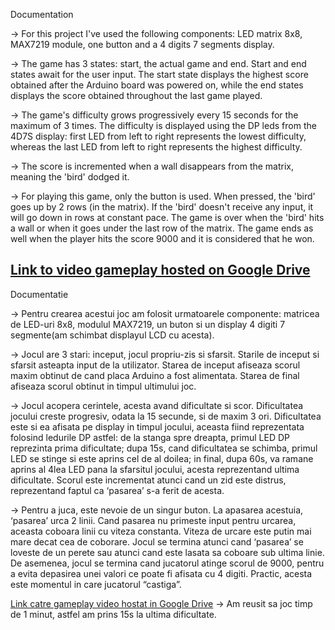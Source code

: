 Documentation

-> For this project I've used the following components: LED matrix 8x8, MAX7219 module, one button and a 4 digits 7 segments display.

-> The game has 3 states: start, the actual game and end. Start and end states await for the user input. The start state displays the highest score obtained after the Arduino board was powered on, while the end states displays the score obtained throughout the last game played.

-> The game's difficulty grows progressively every 15 seconds for the maximum of 3 times. The difficulty is displayed using the DP leds from the 4D7S display: first LED from left to right represents the lowest difficulty, whereas the last LED from left to right represents the highest difficulty.

-> The score is incremented when a wall disappears from the matrix, meaning the 'bird' dodged it.

-> For playing this game, only the button is used. When pressed, the 'bird' goes up by 2 rows (in the matrix). If the 'bird' doesn't receive any input, it will go down in rows at constant pace. The game is over when the 'bird' hits a wall or when it goes under the last row of the matrix. The game ends as well when the player hits the score 9000 and it is considered that he won.

[Link to video gameplay hosted on Google Drive](https://photos.app.goo.gl/LnT4gBmRFhaEv0qA2)
----------------------------------------------------

Documentatie

-> Pentru crearea acestui joc am folosit urmatoarele componente: matricea de LED-uri 8x8, modulul MAX7219, un buton si un display 4 digiti 7 segmente(am schimbat displayul LCD cu acesta).

-> Jocul are 3 stari: inceput, jocul propriu-zis si sfarsit. Starile de inceput si sfarsit asteapta input de la utilizator. Starea de inceput afiseaza scorul maxim obtinut de cand placa Arduino a fost alimentata. Starea de final afiseaza scorul obtinut in timpul ultimului joc.

-> Jocul acopera cerintele, acesta avand dificultate si scor. 
Dificultatea jocului creste progresiv, odata la 15 secunde, si de maxim 3 ori. Dificultatea este si ea afisata pe display in timpul jocului, aceasta fiind reprezentata folosind ledurile DP astfel: de la stanga spre dreapta, primul LED DP reprezinta prima dificultate; dupa 15s, cand dificultatea se schimba, primul LED se stinge si este aprins cel de al doilea; in final, dupa 60s, va ramane aprins al 4lea LED pana la sfarsitul jocului, acesta reprezentand ultima dificultate.
Scorul este incrementat atunci cand un zid este distrus, reprezentand faptul ca ‘pasarea’ s-a ferit de acesta.

-> Pentru a juca, este nevoie de un singur buton. La apasarea acestuia, ‘pasarea’ urca 2 linii. Cand pasarea nu primeste input pentru urcarea, aceasta coboara linii cu viteza constanta. Viteza de urcare este putin mai mare decat cea de coborare. Jocul se termina atunci cand ‘pasarea’ se loveste de un perete sau atunci cand este lasata sa coboare sub ultima linie. De asemenea, jocul se termina cand jucatorul atinge scorul de 9000, pentru a evita depasirea unei valori ce poate fi afisata cu 4 digiti. Practic, acesta este momentul in care jucatorul “castiga”.


[Link catre gameplay video hostat in Google Drive](https://photos.app.goo.gl/LnT4gBmRFhaEv0qA2)
-> Am reusit sa joc timp de 1 minut, astfel am prins 15s la ultima dificultate.

